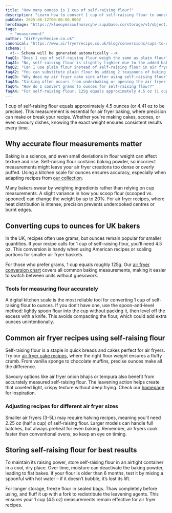 ```yaml
---
title: "How many ounces is 1 cup of self-raising flour?"
description: "Learn how to convert 1 cup of self-raising flour to ounces with our simple guide. Perfect for air fryer baking and precise measurements every time."
pubDate: 2025-08-12T00:00:00.000Z
heroImage: "https://klueoymssxwfnxsvcyhv.supabase.co/storage/v1/object/public/Shmucket/how-many-ounces-is-1-cup-of-self-raising-flour.webp"
tags:
  - "measurement"
author: "AirFryerRecipe.co.uk"
canonical: "https://www.airfryerrecipe.co.uk/blog/conversions/cups-to-ounces/how-many-ounces-is-1-cup-of-self-raising-flour"
schema: |
  <!-- Schema will be generated automatically -->
faqQ1: "Does 1 cup of self-raising flour weigh the same as plain flour?"
faqA1: "No, self-raising flour is slightly lighter due to the added baking powder. While 1 cup of plain flour weighs about 4.8 oz, self-raising flour comes in at 4.5 oz per cup. Always check your recipe requirements, especially for air fryer baking where precision matters."
faqQ2: "Can I use plain flour instead of self-raising flour in air fryer recipes?"
faqA2: "You can substitute plain flour by adding 2 teaspoons of baking powder per 150g (about 1 cup) of flour. However, for best results in air fryer recipes, stick to self-raising flour when specified. The even distribution of leavening agents ensures consistent rise under rapid air circulation."
faqQ3: "Why does my air fryer cake sink after using self-raising flour?"
faqA3: "Sinking often occurs from underbaking or opening the air fryer too early. Ensure you’ve measured your 1 cup (4.5 oz) of flour accurately and cook until a skewer comes out clean. Overmixing can also deflate the batter – fold gently until just combined."
faqQ4: "How do I convert grams to ounces for self-raising flour?"
faqA4: "For self-raising flour, 125g equals approximately 4.5 oz (1 cup). Use this ratio to scale recipes up or down. Our <a href=https://www.airfryerrecipe.co.uk/air-fryer-conversion-chart>conversion chart</a> includes both metric and imperial measurements for all common baking ingredients used in air fryers."
---
```

<p>1 cup of self-raising flour equals approximately 4.5 ounces (or 4.41 oz to be precise). This measurement is essential for air fryer baking, where precision can make or break your recipe. Whether you're making cakes, scones, or even savoury dishes, knowing the exact weight ensures consistent results every time.</p>

<h2>Why accurate flour measurements matter</h2>
<p>Baking is a science, and even small deviations in flour weight can affect texture and rise. Self-raising flour contains baking powder, so incorrect measurements might leave your air fryer creations too dense or overly puffed. Using a kitchen scale for ounces ensures accuracy, especially when adapting recipes from <a href=https://www.airfryerrecipe.co.uk/recipes>our collection</a>.</p>
<p>Many bakers swear by weighing ingredients rather than relying on cup measurements. A slight variance in how you scoop flour (scooped vs. spooned) can change the weight by up to 20%. For air fryer recipes, where heat distribution is intense, precision prevents undercooked centres or burnt edges.</p>

<h2>Converting cups to ounces for UK bakers</h2>
<p>In the UK, recipes often use grams, but ounces remain popular for smaller quantities. If your recipe calls for 1 cup of self-raising flour, you'll need 4.5 oz. This conversion is handy when using American recipes or scaling portions for smaller air fryer baskets.</p>
<p>For those who prefer grams, 1 cup equals roughly 125g. Our <a href=https://www.airfryerrecipe.co.uk/air-fryer-conversion-chart>air fryer conversion chart</a> covers all common baking measurements, making it easier to switch between units without guesswork.</p>

<h3>Tools for measuring flour accurately</h3>
<p>A digital kitchen scale is the most reliable tool for converting 1 cup of self-raising flour to ounces. If you don’t have one, use the spoon-and-level method: lightly spoon flour into the cup without packing it, then level off the excess with a knife. This avoids compacting the flour, which could add extra ounces unintentionally.</p>

<h2>Common air fryer recipes using self-raising flour</h2>
<p>Self-raising flour is a staple in quick breads and cakes perfect for air fryers. Try our <a href=https://www.airfryerrecipe.co.uk/recipe-category/cakes>air fryer cake recipes</a>, where the right flour weight ensures a fluffy crumb. From vanilla sponge to chocolate muffins, precise ounces make all the difference.</p>
<p>Savoury options like air fryer onion bhajis or tempura also benefit from accurately measured self-raising flour. The leavening action helps create that coveted light, crispy texture without deep frying. Check our <a href=https://www.airfryerrecipe.co.uk>homepage</a> for inspiration.</p>

<h3>Adjusting recipes for different air fryer sizes</h3>
<p>Smaller air fryers (3-5L) may require halving recipes, meaning you’ll need 2.25 oz (half a cup) of self-raising flour. Larger models can handle full batches, but always preheat for even baking. Remember, air fryers cook faster than conventional ovens, so keep an eye on timing.</p>

<h2>Storing self-raising flour for best results</h2>
<p>To maintain its raising power, store self-raising flour in an airtight container in a cool, dry place. Over time, moisture can deactivate the baking powder, leading to flat bakes. If your flour is older than 6 months, test it by mixing a spoonful with hot water – if it doesn’t bubble, it’s lost its lift.</p>
<p>For longer storage, freeze flour in sealed bags. Thaw completely before using, and fluff it up with a fork to redistribute the leavening agents. This ensures your 1 cup (4.5 oz) measurements remain effective for air fryer recipes.</p>
